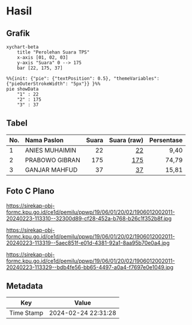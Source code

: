 # Hasil

## Grafik

```mermaid
xychart-beta
    title "Perolehan Suara TPS"
    x-axis [01, 02, 03]
    y-axis "Suara" 0 --> 175
    bar [22, 175, 37]
```

```mermaid
%%{init: {"pie": {"textPosition": 0.5}, "themeVariables": {"pieOuterStrokeWidth": "5px"}} }%%
pie showData
    "1" : 22
    "2" : 175
    "3" : 37
```

## Tabel

| No. | Nama Paslon    | Suara | Suara (raw) | Persentase |
|:--- |:-------------- | -----:| -----------:| ----------:|
| 1   | ANIES MUHAIMIN | 22    | [22][p-1]   | 9,40       |
| 2   | PRABOWO GIBRAN | 175   | [175][p-2]  | 74,79      |
| 3   | GANJAR MAHFUD  | 37    | [37][p-3]   | 15,81      |


[p-1]: https://github.com/gigit-pemilu/pemilu-2024-19-kepulauan-bangka-belitung/blob/main/pilpres/hitung-suara/sub/19-kepulauan-bangka-belitung/sub/06-belitung-timur/sub/01-manggar/sub/2002-kurnia-jaya/sub/011-tps/sub/paslon-1.txt
[p-2]: https://github.com/gigit-pemilu/pemilu-2024-19-kepulauan-bangka-belitung/blob/main/pilpres/hitung-suara/sub/19-kepulauan-bangka-belitung/sub/06-belitung-timur/sub/01-manggar/sub/2002-kurnia-jaya/sub/011-tps/sub/paslon-2.txt
[p-3]: https://github.com/gigit-pemilu/pemilu-2024-19-kepulauan-bangka-belitung/blob/main/pilpres/hitung-suara/sub/19-kepulauan-bangka-belitung/sub/06-belitung-timur/sub/01-manggar/sub/2002-kurnia-jaya/sub/011-tps/sub/paslon-3.txt

## Foto C Plano

https://sirekap-obj-formc.kpu.go.id/ce1d/pemilu/ppwp/19/06/01/20/02/1906012002011-20240223-113310--32300d89-cf28-452a-b768-b26c1f352b8f.jpg

https://sirekap-obj-formc.kpu.go.id/ce1d/pemilu/ppwp/19/06/01/20/02/1906012002011-20240223-113319--5aec851f-e01d-4381-92a1-8aa95b70e0a4.jpg

https://sirekap-obj-formc.kpu.go.id/ce1d/pemilu/ppwp/19/06/01/20/02/1906012002011-20240223-113329--bdb4fe56-bb65-4497-a0a4-f7697e0e1049.jpg


## Metadata

| Key        | Value               |
| ---------- | ------------------- |
| Time Stamp | 2024-02-24 22:31:28 |



